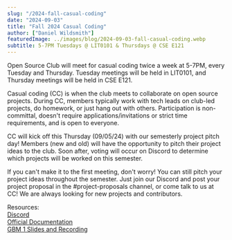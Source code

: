 ```yaml
---
slug: "/2024-fall-casual-coding"
date: "2024-09-03"
title: "Fall 2024 Casual Coding"
author: ["Daniel Wildsmith"]
featuredImage: ../images/blog/2024-09-03-fall-casual-coding.webp
subtitle: 5-7PM Tuesdays @ LIT0101 & Thursdays @ CSE E121
---
```

Open Source Club will meet for casual coding twice a week at 5-7PM, every Tuesday and Thursday. Tuesday meetings will be held in LIT0101, and Thursday meetings will be held in CSE E121.

Casual coding (CC) is when the club meets to collaborate on open source projects. During CC, members typically work with tech leads on club-led projects, do homework, or just hang out with others. Participation is non-committal, doesn't require applications/invitations or strict time requirements, and is open to everyone.

CC will kick off this Thursday (09/05/24) with our semesterly project pitch day! Members (new and old) will have the opportunity to pitch their project ideas to the club. Soon after, voting will occur on Discord to determine which projects will be worked on this semester.

If you can't make it to the first meeting, don't worry! You can still pitch your project ideas throughout the semester. Just join our Discord and post your project proposal in the #project-proposals channel, or come talk to us at CC! We are always looking for new projects and contributors.

Resources:<br />
<a href="https://discord.gg/Gsxej6u">Discord</a><br />
<a href="https://docs.ufosc.org/">Official Documentation</a><br />
<a href="https://docs.ufosc.org/docs/club/2024-2025/fall-gbm-09-03-2024">GBM 1 Slides and Recording</a>
